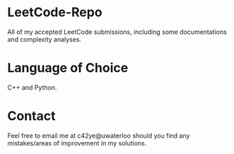 # LeetCode-Repo
All of my accepted LeetCode submissions, including some documentations and complexity analyses.

# Language of Choice
C++ and Python.

# Contact
Feel free to email me at c42ye@uwaterloo should you find any mistakes/areas of improvement in my solutions.

